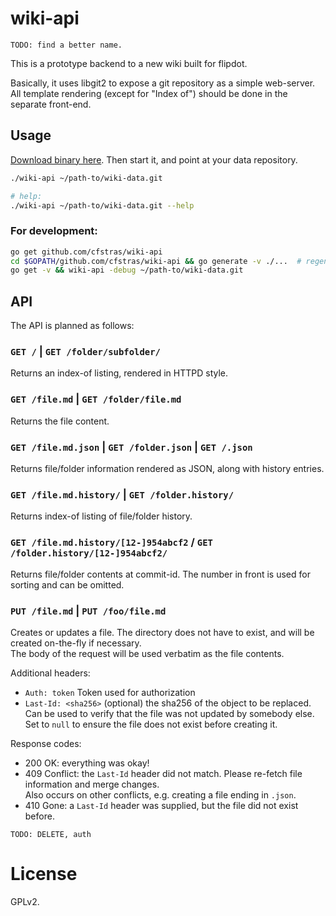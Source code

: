 # wiki-api
`TODO: find a better name.`

This is a prototype backend to a new wiki built for flipdot.

Basically, it uses libgit2 to expose a git repository as a simple web-server.
All template rendering (except for "Index of") should be done in the separate front-end.

## Usage

[Download binary here](https://github.com/cfstras/wiki-api/releases). Then start it, and point at your data repository.
```bash
./wiki-api ~/path-to/wiki-data.git

# help:
./wiki-api ~/path-to/wiki-data.git --help
```

### For development:
```bash
go get github.com/cfstras/wiki-api
cd $GOPATH/github.com/cfstras/wiki-api && go generate -v ./...  # regenerate asset files if you changed them
go get -v && wiki-api -debug ~/path-to/wiki-data.git
```

## API
The API is planned as follows:

### `GET /`  |  `GET /folder/subfolder/`  
Returns an index-of listing, rendered in HTTPD style.

### `GET /file.md`  |  `GET /folder/file.md`  
Returns the file content.

### `GET /file.md.json`  |  `GET /folder.json` | `GET /.json`  
Returns file/folder information rendered as JSON, along with history entries.

### `GET /file.md.history/`  |  `GET /folder.history/`  
Returns index-of listing of file/folder history.

### `GET /file.md.history/[12-]954abcf2` / `GET /folder.history/[12-]954abcf2/`  
Returns file/folder contents at commit-id. The number in front is used for sorting and
can be omitted.

### `PUT /file.md` | `PUT /foo/file.md`
Creates or updates a file. The directory does not have to exist, and will be created on-the-fly if necessary.  
The body of the request will be used verbatim as the file contents.

Additional headers:  

- `Auth: token` Token used for authorization
- `Last-Id: <sha256>` (optional) the sha256 of the object to be replaced.
  Can be used to verify that the file was not updated by somebody else.  
  Set to `null` to ensure the file does not exist before creating it.

Response codes:

- 200 OK: everything was okay!
- 409 Conflict: the `Last-Id` header did not match. Please re-fetch file information and merge changes.  
    Also occurs on other conflicts, e.g. creating a file ending in `.json`.
- 410 Gone: a `Last-Id` header was supplied, but the file did not exist before.

`TODO: DELETE, auth`

# License
GPLv2.
